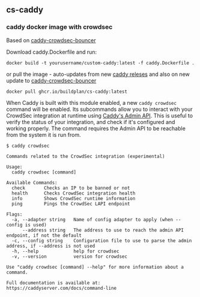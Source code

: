 ## cs-caddy
### caddy docker image with crowdsec
Based on [caddy-crowdsec-bouncer](https://github.com/hslatman/caddy-crowdsec-bouncer)

Download caddy.Dockerfile and run:

`docker build -t yourusername/custom-caddy:latest -f caddy.Dockerfile .`

or pull the image - auto-updates from new [caddy releses](https://github.com/caddyserver/caddy/releases) and also on new update to [caddy-crowdsec-bouncer](https://github.com/hslatman/caddy-crowdsec-bouncer)

`docker pull ghcr.io/buildplan/cs-caddy:latest`

When Caddy is built with this module enabled, a new `caddy crowdsec` command will be enabled. Its subcommands allow you to interact with your CrowdSec integration at runtime using [Caddy's Admin API](https://caddyserver.com/docs/api). This is useful to verify the status of your integration, and check if it's configured and working properly. The command requires the Admin API to be reachable from the system it is run from.

```
$ caddy crowdsec

Commands related to the CrowdSec integration (experimental)

Usage:
  caddy crowdsec [command]

Available Commands:
  check       Checks an IP to be banned or not
  health      Checks CrowdSec integration health
  info        Shows CrowdSec runtime information
  ping        Pings the CrowdSec LAPI endpoint

Flags:
  -a, --adapter string   Name of config adapter to apply (when --config is used)
      --address string   The address to use to reach the admin API endpoint, if not the default
  -c, --config string    Configuration file to use to parse the admin address, if --address is not used
  -h, --help             help for crowdsec
  -v, --version          version for crowdsec

Use "caddy crowdsec [command] --help" for more information about a command.

Full documentation is available at:
https://caddyserver.com/docs/command-line
```
